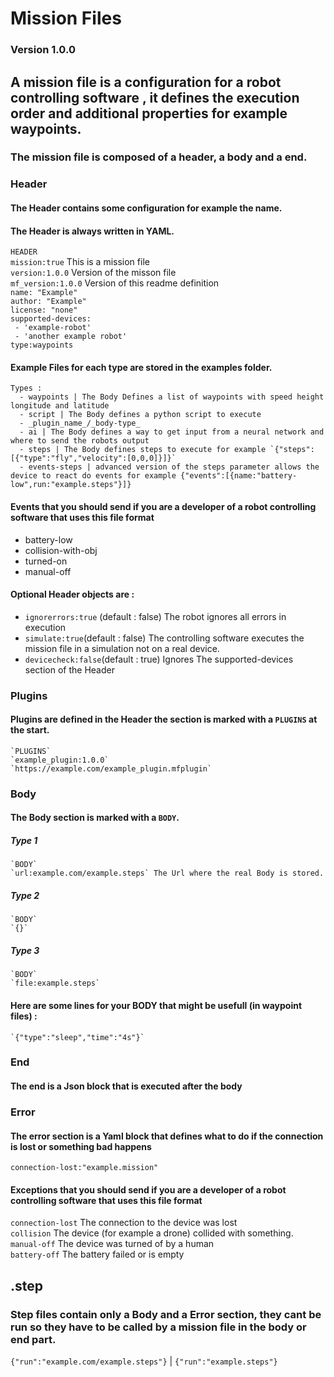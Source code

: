 # Mission Files 
### Version 1.0.0
## A mission file is a configuration for a robot controlling software , it defines the execution order and additional properties for example waypoints.
### The mission file is composed of a header, a body and a end.

  
### Header 
#### The Header contains some configuration for example the name.
#### The Header is always written in YAML.


   `HEADER`  
    `mission:true` This is a mission file     
    `version:1.0.0` Version of the misson file    
    `mf_version:1.0.0` Version of this readme definition     
    `name: "Example"`      
    `author: "Example"`     
    `license: "none"`  
    `supported-devices:`    
    ` - 'example-robot'`    
    ` - 'another example robot'`    
    `type:waypoints`   
#### Example Files for each type are stored in the examples folder. 
    Types :     
      - waypoints | The Body Defines a list of waypoints with speed height longitude and latitude     
      - script | The Body defines a python script to execute
      - _plugin_name_/_body-type_    
      - ai | The Body defines a way to get input from a neural network and where to send the robots output
      - steps | The Body defines steps to execute for example `{"steps":[{"type":"fly","velocity":[0,0,0]}]}`
      - events-steps | advanced version of the steps parameter allows the device to react do events for example {"events":[{name:"battery-low",run:"example.steps"}]} 
#### Events that you should send if you are a developer of a robot controlling software that uses this file format
- battery-low
- collision-with-obj
- turned-on
- manual-off        
 
#### Optional Header objects are :
  - `ignorerrors:true` (default : false) The robot ignores all errors in execution
  - `simulate:true`(default : false)  The controlling software executes the mission file in a simulation not on a real device.
  - `devicecheck:false`(default : true) Ignores The supported-devices section of the Header
### Plugins
#### Plugins are defined in the Header the section is marked with a `PLUGINS` at the start.
    `PLUGINS`
    `example_plugin:1.0.0`
    `https://example.com/example_plugin.mfplugin`
### Body
#### The Body section is marked with a `BODY`.     
##### Type 1
    `BODY`     
    `url:example.com/example.steps` The Url where the real Body is stored.     
##### Type 2
    `BODY`    
    `{}`  
##### Type 3
    `BODY`
    `file:example.steps`
#### Here are some lines for your BODY that might be usefull (in waypoint files) :
    `{"type":"sleep","time":"4s"}`
### End
#### The end is a Json block that is executed after the body
### Error
#### The error section is a Yaml block that defines what to do if the connection is lost or something bad happens
  `connection-lost:"example.mission"`
#### Exceptions that you should send if you are a developer of a robot controlling software that uses this file format
   `connection-lost` The connection to the device was lost    
   `collision` The device (for example a drone) collided with something.    
   `manual-off` The device was turned of by a human    
   `battery-off` The battery failed or is empty    
## .step
### Step files contain only a Body and a Error section, they cant be run so they have to be called by a mission file in the body or end part.
`{"run":"example.com/example.steps"}` | `{"run":"example.steps"}`

